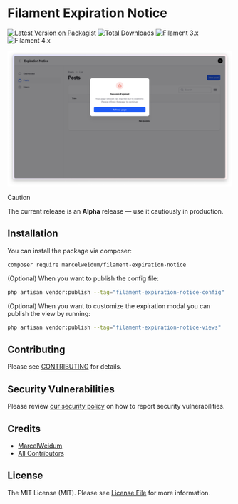 # Filament Expiration Notice

[![Latest Version on Packagist](https://img.shields.io/packagist/v/marcelweidum/filament-expiration-notice.svg)](https://packagist.org/packages/marcelweidum/filament-expiration-notice)
[![Total Downloads](https://img.shields.io/packagist/dt/marcelweidum/filament-expiration-notice.svg)](https://packagist.org/packages/marcelweidum/filament-expiration-notice)
![Filament 3.x](https://img.shields.io/badge/Filament-3.x-EBB304)
![Filament 4.x](https://img.shields.io/badge/Filament-4.x-007ec6)

<img src="./art/screenshot.png">

> [!CAUTION]
> The current release is an **Alpha** release — use it cautiously in production.

## Installation

You can install the package via composer:

```bash
composer require marcelweidum/filament-expiration-notice
```

(Optional) When you want to publish the config file:

```bash
php artisan vendor:publish --tag="filament-expiration-notice-config"
```

(Optional) When you want to customize the expiration modal you can publish the view by running:

```bash
php artisan vendor:publish --tag="filament-expiration-notice-views"
```

## Contributing

Please see [CONTRIBUTING](.github/CONTRIBUTING.md) for details.

## Security Vulnerabilities

Please review [our security policy](../../security/policy) on how to report security vulnerabilities.

## Credits

- [MarcelWeidum](https://github.com/MarcelWeidum)
- [All Contributors](../../contributors)

## License

The MIT License (MIT). Please see [License File](LICENSE.md) for more information.
